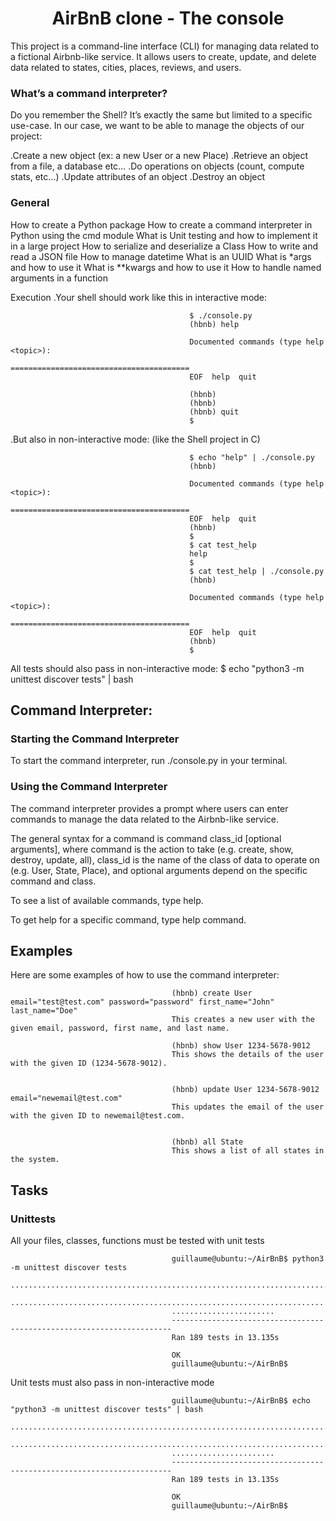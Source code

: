 <h1 align="center">AirBnB clone - The console</h1>



This project is a command-line interface (CLI) for managing data related to a fictional Airbnb-like service. It allows users to create, update, and delete data related to states, cities, places, reviews, and users.

### What’s a command interpreter?
Do you remember the Shell? It’s exactly the same but limited to a specific use-case. In our case, we want to be able to manage the objects of our project:

.Create a new object (ex: a new User or a new Place)
.Retrieve an object from a file, a database etc…
.Do operations on objects (count, compute stats, etc…)
.Update attributes of an object
.Destroy an object

### General
How to create a Python package
How to create a command interpreter in Python using the cmd module
What is Unit testing and how to implement it in a large project
How to serialize and deserialize a Class
How to write and read a JSON file
How to manage datetime
What is an UUID
What is *args and how to use it
What is **kwargs and how to use it
How to handle named arguments in a function

Execution
.Your shell should work like this in interactive mode:

                                            $ ./console.py
                                            (hbnb) help

                                            Documented commands (type help <topic>):
                                            ========================================
                                            EOF  help  quit

                                            (hbnb) 
                                            (hbnb) 
                                            (hbnb) quit
                                            $
.But also in non-interactive mode: (like the Shell project in C)

                                            $ echo "help" | ./console.py
                                            (hbnb)

                                            Documented commands (type help <topic>):
                                            ========================================
                                            EOF  help  quit
                                            (hbnb) 
                                            $
                                            $ cat test_help
                                            help
                                            $
                                            $ cat test_help | ./console.py
                                            (hbnb)

                                            Documented commands (type help <topic>):
                                            ========================================
                                            EOF  help  quit
                                            (hbnb) 
                                            $
All tests should also pass in non-interactive mode: $ echo "python3 -m unittest discover tests" | bash

## Command Interpreter:

### Starting the Command Interpreter
To start the command interpreter, run ./console.py in your terminal.

### Using the Command Interpreter
The command interpreter provides a prompt where users can enter commands to manage the data related to the Airbnb-like service.

The general syntax for a command is command class_id [optional arguments], where command is the action to take (e.g. create, show, destroy, update, all), class_id is the name of the class of data to operate on (e.g. User, State, Place), and optional arguments depend on the specific command and class.

To see a list of available commands, type help.

To get help for a specific command, type help command.

## Examples

Here are some examples of how to use the command interpreter:

                                        (hbnb) create User email="test@test.com" password="password" first_name="John" last_name="Doe"
                                        This creates a new user with the given email, password, first name, and last name.

                                        (hbnb) show User 1234-5678-9012
                                        This shows the details of the user with the given ID (1234-5678-9012).


                                        (hbnb) update User 1234-5678-9012 email="newemail@test.com"
                                        This updates the email of the user with the given ID to newemail@test.com.


                                        (hbnb) all State
                                        This shows a list of all states in the system.

## Tasks

### Unittests
All your files, classes, functions must be tested with unit tests

                                        guillaume@ubuntu:~/AirBnB$ python3 -m unittest discover tests
                                        ...................................................................................
                                        ...................................................................................
                                        .......................
                                        ----------------------------------------------------------------------
                                        Ran 189 tests in 13.135s

                                        OK
                                        guillaume@ubuntu:~/AirBnB$

Unit tests must also pass in non-interactive mode

                                        guillaume@ubuntu:~/AirBnB$ echo "python3 -m unittest discover tests" | bash
                                        ...................................................................................
                                        ...................................................................................
                                        .......................
                                        ----------------------------------------------------------------------
                                        Ran 189 tests in 13.135s

                                        OK
                                        guillaume@ubuntu:~/AirBnB$

